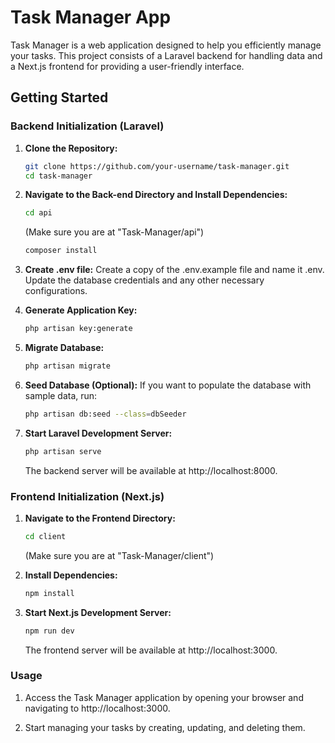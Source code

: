 # Task Manager App

Task Manager is a web application designed to help you efficiently manage your tasks. This project consists of a Laravel backend for handling data and a Next.js frontend for providing a user-friendly interface.

## Getting Started

### Backend Initialization (Laravel)

1. **Clone the Repository:**
   
   ```bash
   git clone https://github.com/your-username/task-manager.git
   cd task-manager

2. **Navigate to the Back-end Directory and Install Dependencies:**

   ```bash
   cd api
   ```
   (Make sure you are at "Task-Manager/api")
   ```bash
   composer install

4. **Create .env file:**
   Create a copy of the .env.example file and name it .env. Update the database credentials and any other necessary configurations.

5. **Generate Application Key:**
   
   ```bash
   php artisan key:generate

6. **Migrate Database:**
   
   ```bash
   php artisan migrate
7. **Seed Database (Optional):**
   If you want to populate the database with sample data, run:

   ```bash
   php artisan db:seed --class=dbSeeder

8. **Start Laravel Development Server:**

   ```bash
   php artisan serve
   ```
    The backend server will be available at http://localhost:8000.
   
### Frontend Initialization (Next.js)

1. **Navigate to the Frontend Directory:**

   ```bash
   cd client
   ```
   (Make sure you are at "Task-Manager/client")

2. **Install Dependencies:**

   ```bash
   npm install

3. **Start Next.js Development Server:**

   ```bash
   npm run dev
   ```
   The frontend server will be available at http://localhost:3000.

### Usage

1. Access the Task Manager application by opening your browser and navigating to http://localhost:3000.

2. Start managing your tasks by creating, updating, and deleting them.
